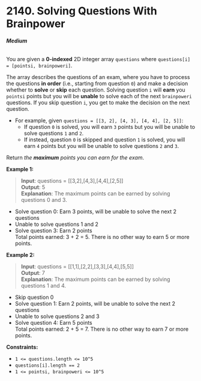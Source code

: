 # 2140. Solving Questions With Brainpower
###### **Medium**

You are given a **0-indexed** 2D integer array `questions` where `questions[i] = [pointsi, brainpoweri]`.

The array describes the questions of an exam, where you have to process the questions **in order** (i.e., starting from question `0`) and make a decision whether to **solve** or **skip** each question. Solving question `i` will **earn** you `pointsi` points but you will be **unable** to solve each of the next `brainpoweri` questions. If you skip question `i`, you get to make the decision on the next question.

- For example, given `questions = [[3, 2], [4, 3], [4, 4], [2, 5]]`:
	- If question `0` is solved, you will earn `3` points but you will be unable to solve questions `1` and `2`.
	- If instead, question `0` is skipped and question `1` is solved, you will earn `4` points but you will be unable to solve questions `2` and `3`.

Return *the* ***maximum*** *points you can earn for the exam*.
 

**Example 1:**

> **Input**: questions = [[3,2],[4,3],[4,4],[2,5]]  
**Output**: 5  
**Explanation**: The maximum points can be earned by solving questions 0 and 3.  
- Solve question 0: Earn 3 points, will be unable to solve the next 2 questions  
- Unable to solve questions 1 and 2  
- Solve question 3: Earn 2 points  
Total points earned: 3 + 2 = 5. There is no other way to earn 5 or more points.    

**Example 2:**

> **Input**: questions = [[1,1],[2,2],[3,3],[4,4],[5,5]]  
**Output**: 7  
**Explanation**: The maximum points can be earned by solving questions 1 and 4.  
- Skip question 0  
- Solve question 1: Earn 2 points, will be unable to solve the next 2 questions  
- Unable to solve questions 2 and 3  
- Solve question 4: Earn 5 points  
Total points earned: 2 + 5 = 7. There is no other way to earn 7 or more points.  
 

**Constraints:**

- `1 <= questions.length <= 10^5`
- `questions[i].length == 2`
- `1 <= pointsi, brainpoweri <= 10^5`
